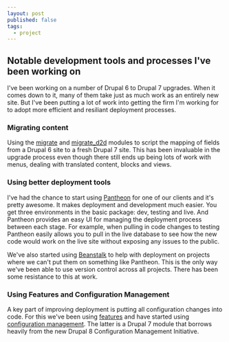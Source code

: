 ```yaml
---
layout: post
published: false
tags: 
  - project
---
```


## Notable development tools and processes I've been working on

I've been working on a number of Drupal 6 to Drupal 7 upgrades. When it comes down to it, many of them take just as much work as an entirely new site. But I've been putting a lot of work into getting the firm I'm working for to adopt more efficient and resiliant deployment processes.

### Migrating content
Using the [migrate](https://www.drupal.org/project/migrate) and [migrate_d2d](https://www.drupal.org/project/migrate_d2d) modules to script the mapping of fields from a Drupal 6 site to a fresh Drupal 7 site. This has been invaluable in the upgrade process even though there still ends up being lots of work with menus, dealing with translated content, blocks and views.

### Using better deployment tools
I've had the chance to start using [Pantheon](http://getpantheon.com) for one of our clients and it's pretty awesome. It makes deployment and development much easier. You get three environments in the basic package: dev, testing and live. And Pantheon provides an easy UI for managing the deployment process between each stage. For example, when pulling in code changes to testing Pantheon easily allows you to pull in the live database to see how the new code would work on the live site without exposing any issues to the public.

We've also started using [Beanstalk](http://beanstalkapp.com) to help with deployment on projects where we can't put them on something like Pantheon. This is the only way we've been able to use version control across all projects. There has been some resistance to this at work.

### Using Features and Configuration Management
A key part of improving deployment is putting all configuration changes into code. For this we've been using [features](https://www.drupal.org/project/features) and have started using [configuration management](https://www.drupal.org/project/configuration). The latter is a Drupal 7 module that borrows heavily from the new Drupal 8 Configuration Management Initiative.